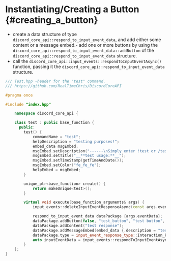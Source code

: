 Instantiating/Creating a Button {#creating_a_button}
============ 
- create a data structure of type `discord_core_api::respond_to_input_event_data`, and add either some content or a message embed.- add one or more buttons by using the `discord_core_api::respond_to_input_event_data::addButton` of the `discord_core_api::respond_to_input_event_data` structure.
- call the `discord_core_api::input_events::respondToInputEventAsync()` function, passing it the `discord_core_api::respond_to_input_event_data` structure.
```cpp
/// Test.hpp -header for the "test" command.
/// https://github.com/RealTimeChris/DiscordCoreAPI

#pragma once

#include "index.hpp"

	namespace discord_core_api {

	class test : public base_function {
	  public:
		test() {
			commandName = "test";
			helpDescription = "testing purposes!";
			embed_data msgEmbed;
			msgEmbed.setDescription("------\nSimply enter !test or /test!\n------");
			msgEmbed.setTitle("__**test usage:**__");
			msgEmbed.setTimeStamp(getTimeAndDate());
			msgEmbed.setColor("fe_fe_fe");
			helpEmbed = msgEmbed;
		}

		unique_ptr<base_function> create() {
			return makeUnique<test>();
		}

		virtual void execute(base_function_arguments& args) {
			input_events::deleteInputEventResponseAsync(const args.eventData).get();

			respond_to_input_event_data dataPackage {args.eventData};
			dataPackage.addButton(false, "test_button", "test button", "✅", button_style::danger);
			dataPackage.addContent("test response");
			dataPackage.addMessageEmbed(embed_data {.description = "testing!", .title = "test title"});
			dataPackage.type = input_event_response_type::Interaction_Response;
			auto inputEventData = input_events::respondToInputEventAsync(const dataPackage);
		}
	};
}
```
